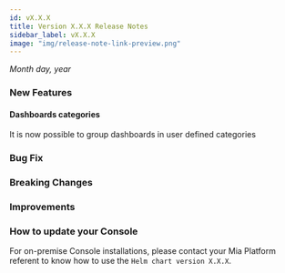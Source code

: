 ```yaml
---
id: vX.X.X
title: Version X.X.X Release Notes
sidebar_label: vX.X.X
image: "img/release-note-link-preview.png"
---
```


_Month day, year_

### New Features

#### Dashboards categories

It is now possible to group dashboards in user defined categories

### Bug Fix

### Breaking Changes 

### Improvements

### How to update your Console

For on-premise Console installations, please contact your Mia Platform referent to know how to use the `Helm chart version X.X.X`.
